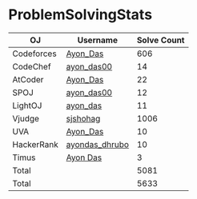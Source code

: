 # ProblemSolvingStats

| OJ | Username | Solve Count |
| -- | -------- | ----------- |
| Codeforces | [Ayon_Das](https://codeforces.com/profile/Ayon_Das) | 606 |
| CodeChef | [ayon_das00](https://www.codechef.com/users/ayon_das00) | 14 |
| AtCoder | [Ayon_Das](https://atcoder.jp/users/Ayon_Das) | 22 |
| SPOJ | [ayon_das00](https://www.spoj.com/users/ayon_das00/) | 12 | 
| LightOJ | [ayon_das](https://lightoj.com/user/ayon_das) | 11 | 
| Vjudge | [sjshohag](https://vjudge.net/user/sjshohag) | 1006 |
| UVA | [Ayon_Das](https://uhunt.onlinejudge.org/id/1320269) | 10 |
| HackerRank | [ayondas_dhrubo](https://www.hackerrank.com/profile/ayondas_dhrubo) | 10 |
| Timus | [Ayon Das](https://acm.timus.ru/author.aspx?id=312405) | 3 |
| Total | | 5081 |
| Total | | 5633 |
